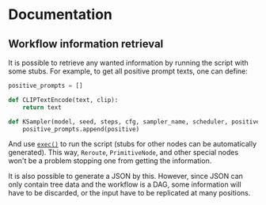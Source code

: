 # Documentation
## Workflow information retrieval
It is possible to retrieve any wanted information by running the script with some stubs. For example, to get all positive prompt texts, one can define:

```python
positive_prompts = []

def CLIPTextEncode(text, clip):
    return text

def KSampler(model, seed, steps, cfg, sampler_name, scheduler, positive, negative, latent_image, denoise):
    positive_prompts.append(positive)
```
And use [`exec()`](https://docs.python.org/3/library/functions.html#exec) to run the script (stubs for other nodes can be automatically generated). This way, `Reroute`, `PrimitiveNode`, and other special nodes won't be a problem stopping one from getting the information.

It is also possible to generate a JSON by this. However, since JSON can only contain tree data and the workflow is a DAG, some information will have to be discarded, or the input have to be replicated at many positions.